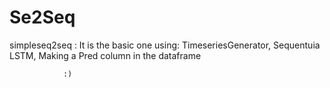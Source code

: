 # Se2Seq
simpleseq2seq : It is the basic one using:
                TimeseriesGenerator,
                Sequentuia LSTM,
                Making a Pred column in the dataframe

                :)
